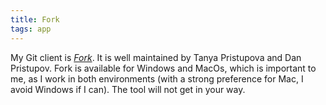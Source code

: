 ```yaml
---
title: Fork
tags: app
---
```

My Git client is [<cite>Fork</cite>](https://fork.dev). It is well maintained by Tanya Pristupova and Dan Pristupov. Fork is available for Windows and MacOs, which is important to me, as I work in both environments (with a strong preference for Mac, I avoid Windows if I can). The tool will not get in your way.
